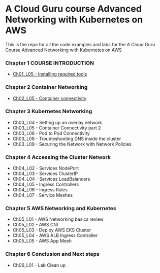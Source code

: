 # A Cloud Guru course Advanced Networking with Kubernetes on AWS

This is the repo for all the code examples and labs for the A Cloud Guru Course 
Advanced Networking with Kubernetes on AWS

### Chapter 1 COURSE INTRODUCTION
- [Ch01_L05 - Installing required tools](CH01/CH01_L05)

### Chapter 2 Container Networking 
- [Ch02_L05 - Container connectivity](CH02/CH02_L05) 

### Chapter 3 Kubernetes Networking
- Ch03_L04 - Setting up an overlay network
- Ch03_L05 - Container Connectivity part 2
- Ch03_L06 - Pod to Pod Connectivity
- Ch03_L08 - Troubleshooting DNS inside the cluster
- Ch03_L09 - Securing the Network with Network Policies

### Chapter 4 Accessing the Cluster Network
- Ch04_L02 - Services NodePort
- Ch04_L03 - Services ClusterIP
- Ch04_L04 - Services LoadBalancers
- Ch04_L05 - Ingress Controllers
- Ch04_L06 - Ingress Rules
- Ch04_L07 - Service Meshes

### Chapter 5 AWS Networking and Kubernetes
- Ch05_L01 - AWS Networking basics review
- Ch05_L02 - AWS CNI
- Ch05_L03 - Deploy AWS EKS Cluster
- Ch05_L04 - AWS ALB Ingress Controller 
- Ch05_L05 - AWS App Mesh

### Chapter 6 Conclusion and Next steps
- Ch06_L01 - Lab Clean up